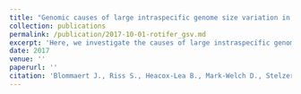 ```yaml
---
title: "Genomic causes of large intraspecific genome size variation in a species of rotifer"
collection: publications
permalink: /publication/2017-10-01-rotifer_gsv.md
excerpt: 'Here, we investigate the causes of large instraspecific genome size variation in Brachionus asplanchnoidis, a species within the B. plicatilis species complex. The analysis is almost completed and hopefully the results will be publishable soon!'
date: 2017
venue: ''
paperurl: ''
citation: 'Blommaert J., Riss S., Heacox-Lea B., Mark-Welch D., Stelzer CP. (in prep). &quot;Paper Title Number 2.&quot; <i>Journal 1</i>. 1(2).'
---
```

